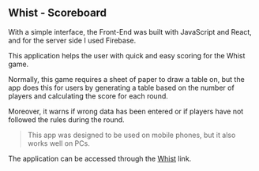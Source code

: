 ## Whist - Scoreboard

With a simple interface, the Front-End was built with JavaScript and React, and for the server side I used Firebase.

This application helps the user with quick and easy scoring for the Whist game.

Normally, this game requires a sheet of paper to draw a table on, but the app does this for users by generating a table based on the number of players and calculating the score for each round.

Moreover, it warns if wrong data has been entered or if players have not followed the rules during the round.

> This app was designed to be used on mobile phones, but it also works well on
> PCs.

The application can be accessed through the [Whist](https://whist-9598b.web.app/) link.
